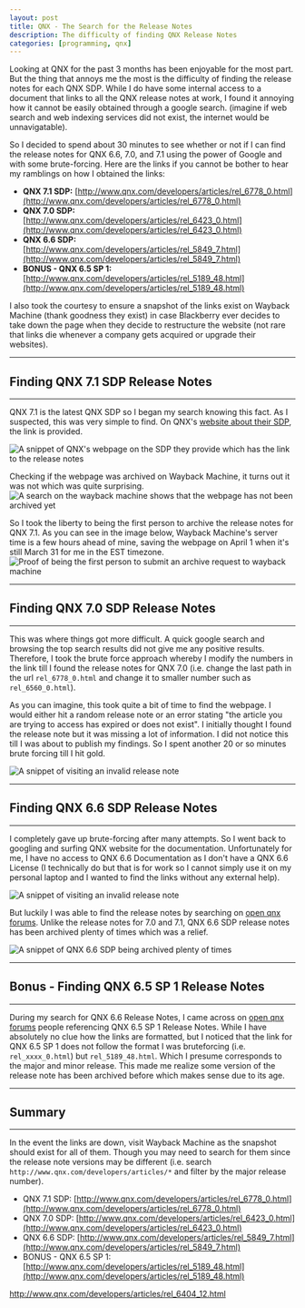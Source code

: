 ```yaml
---
layout: post
title: QNX - The Search for the Release Notes
description: The difficulty of finding QNX Release Notes
categories: [programming, qnx]
---
```


Looking at QNX for the past 3 months has been enjoyable for the most part. But 
the thing that annoys me the most is the difficulty of finding the release notes 
for each QNX SDP. While I do have some internal access to a document that 
links to all the QNX release notes at work, I found it annoying how it cannot 
be easily obtained through a google search. (imagine if web search and web indexing 
services did not exist, the internet would be unnavigatable).

So I decided to spend about 30 minutes to see whether or not if I can find the release 
notes for QNX 6.6, 7.0, and 7.1 using the power of Google and with some brute-forcing. Here are the links if you cannot be bother to hear 
my ramblings on how I obtained the links:

* **QNX 7.1 SDP:** [http://www.qnx.com/developers/articles/rel_6778_0.html](http://www.qnx.com/developers/articles/rel_6778_0.html)
* **QNX 7.0 SDP:** [http://www.qnx.com/developers/articles/rel_6423_0.html](http://www.qnx.com/developers/articles/rel_6423_0.html)
* **QNX 6.6 SDP:** [http://www.qnx.com/developers/articles/rel_5849_7.html](http://www.qnx.com/developers/articles/rel_5849_7.html)
* **BONUS - QNX 6.5 SP 1:** [http://www.qnx.com/developers/articles/rel_5189_48.html](http://www.qnx.com/developers/articles/rel_5189_48.html)

I also took the courtesy to ensure a snapshot of the links exist on Wayback Machine (thank goodness they exist) in case Blackberry 
ever decides to take down the page when they decide to restructure the website (not rare that links die whenever a company gets acquired or 
upgrade their websites).

---
## Finding QNX 7.1 SDP Release Notes
---

QNX 7.1 is the latest QNX SDP so I began my search knowing this fact. As I suspected, this was very simple to find. 
On QNX's [website about their SDP](https://blackberry.qnx.com/en/products/foundation-software/qnx-software-development-platform), 
the link is provided.

![A snippet of QNX's webpage on the SDP they provide which has the link to the release notes](../assets/programming/qnx/qnx-sdp-webpage.png)

Checking if the webpage was archived on Wayback Machine, it turns out it was not which was quite surprising. 
![A search on the wayback machine shows that the webpage has not been archived yet](../assets/programming/qnx/7-1-sdp-wayback.png)

So I took the liberty to being the first person to archive the release notes for QNX 7.1. As you can see in the image below, Wayback Machine's 
server time is a few hours ahead of mine, saving the webpage on April 1 when it's still March 31 for me in the EST timezone. 
![Proof of being the first person to submit an archive request to wayback machine](../assets/programming/qnx/7-1-sdp-wayback1.png)

---
## Finding QNX 7.0 SDP Release Notes
---

This was where things got more difficult. A quick google search and browsing the top search results did not give me any positive results. 
Therefore, I took the brute force approach whereby I modify the numbers in the link till I found the release notes for QNX 7.0 
(i.e. change the last path in the url `rel_6778_0.html` and change it to smaller number such as `rel_6560_0.html`).

As you can imagine, this took quite a bit of time to find the webpage. I would either hit a random release note or an error stating "the article 
you are trying to access has expired or does not exist". I initially thought I found the release note but it was missing a lot of information. 
I did not notice this till I was about to publish my findings. So I spent another 20 or so minutes brute forcing till I hit gold.

![A snippet of visiting an invalid release note](../assets/programming/qnx/invalid-release-note.png)

---
## Finding QNX 6.6 SDP Release Notes
---

I completely gave up brute-forcing after many attempts. So I went back to googling and surfing QNX website for the documentation. 
Unfortunately for me, I have no access to QNX 6.6 Documentation as I don't have a QNX 6.6 License (I technically do but that is for work 
so I cannot simply use it on my personal laptop and I wanted to find the links without any external help).

![A snippet of visiting an invalid release note](../assets/programming/qnx/6-6-license-prompt.png)

But luckily I was able to find the release notes by searching on [open qnx forums](https://forums.openqnx.com/t/topic/7899). 
Unlike the release notes for 7.0 and 7.1, QNX 6.6 SDP release notes has been archived plenty of times which was a relief.

![A snippet of QNX 6.6 SDP being archived plenty of times](../assets/programming/qnx/6-6-wayback.png)

---
## Bonus - Finding QNX 6.5 SP 1 Release Notes
---

During my search for QNX 6.6 Release Notes, I came across on [open qnx forums](https://forums.openqnx.com/t/topic/8040/2) people 
referencing QNX 6.5 SP 1 Release Notes. While I have absolutely no clue how the links are formatted, but I noticed that the link for 
QNX 6.5 SP 1 does not follow the format I was bruteforcing (i.e. `rel_xxxx_0.html`) but `rel_5189_48.html`. Which I presume corresponds to the major and minor release. 
This made me realize some version of the release note has been archived before which makes sense due to its age.

---
## Summary
---
In the event the links are down, visit Wayback Machine as the snapshot should exist for all of them. Though you may need to search for 
them since the release note versions may be different (i.e. search `http://www.qnx.com/developers/articles/*` and filter by the major release 
number).
*  QNX 7.1 SDP:  [http://www.qnx.com/developers/articles/rel_6778_0.html](http://www.qnx.com/developers/articles/rel_6778_0.html)
*  QNX 7.0 SDP:  [http://www.qnx.com/developers/articles/rel_6423_0.html](http://www.qnx.com/developers/articles/rel_6423_0.html)
*  QNX 6.6 SDP:  [http://www.qnx.com/developers/articles/rel_5849_7.html](http://www.qnx.com/developers/articles/rel_5849_7.html)
*  BONUS - QNX 6.5 SP 1:  [http://www.qnx.com/developers/articles/rel_5189_48.html](http://www.qnx.com/developers/articles/rel_5189_48.html)

http://www.qnx.com/developers/articles/rel_6404_12.html
